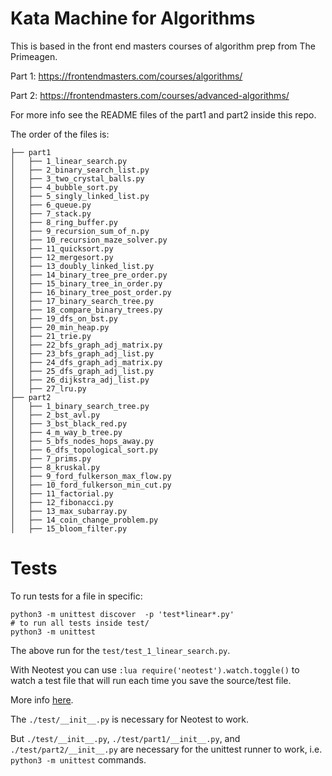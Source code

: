 # Kata Machine for Algorithms

This is based in the front end masters courses of algorithm prep from 
The Primeagen.

Part 1:
<https://frontendmasters.com/courses/algorithms/>

Part 2:
<https://frontendmasters.com/courses/advanced-algorithms/>

For more info see the README files of the part1 and part2 inside this repo.

The order of the files is:

```
├── part1
│   ├── 1_linear_search.py
│   ├── 2_binary_search_list.py
│   ├── 3_two_crystal_balls.py
│   ├── 4_bubble_sort.py
│   ├── 5_singly_linked_list.py
│   ├── 6_queue.py
│   ├── 7_stack.py
│   ├── 8_ring_buffer.py
│   ├── 9_recursion_sum_of_n.py
│   ├── 10_recursion_maze_solver.py
│   ├── 11_quicksort.py
│   ├── 12_mergesort.py
│   ├── 13_doubly_linked_list.py
│   ├── 14_binary_tree_pre_order.py
│   ├── 15_binary_tree_in_order.py
│   ├── 16_binary_tree_post_order.py
│   ├── 17_binary_search_tree.py
│   ├── 18_compare_binary_trees.py
│   ├── 19_dfs_on_bst.py
│   ├── 20_min_heap.py
│   ├── 21_trie.py
│   ├── 22_bfs_graph_adj_matrix.py
│   ├── 23_bfs_graph_adj_list.py
│   ├── 24_dfs_graph_adj_matrix.py
│   ├── 25_dfs_graph_adj_list.py
│   ├── 26_dijkstra_adj_list.py
│   ├── 27_lru.py
├── part2
│   ├── 1_binary_search_tree.py
│   ├── 2_bst_avl.py
│   ├── 3_bst_black_red.py
│   ├── 4_m_way_b_tree.py
│   ├── 5_bfs_nodes_hops_away.py
│   ├── 6_dfs_topological_sort.py
│   ├── 7_prims.py
│   ├── 8_kruskal.py
│   ├── 9_ford_fulkerson_max_flow.py
│   ├── 10_ford_fulkerson_min_cut.py
│   ├── 11_factorial.py
│   ├── 12_fibonacci.py
│   ├── 13_max_subarray.py
│   ├── 14_coin_change_problem.py
│   ├── 15_bloom_filter.py
```

# Tests

To run tests for a file in specific:


```
python3 -m unittest discover  -p 'test*linear*.py'
# to run all tests inside test/
python3 -m unittest
```

The above run for the `test/test_1_linear_search.py`.

With Neotest you can use `:lua require('neotest').watch.toggle()` to watch
a test file that will run each time you save the source/test file.

More info [here](https://github.com/nvim-neotest/neotest#watch-tests).

The `./test/__init__.py` is necessary for Neotest to work.

But `./test/__init__.py`, `./test/part1/__init__.py`, and `./test/part2/__init__.py` 
are necessary for the unittest runner to work, i.e. `python3 -m unittest` commands.
